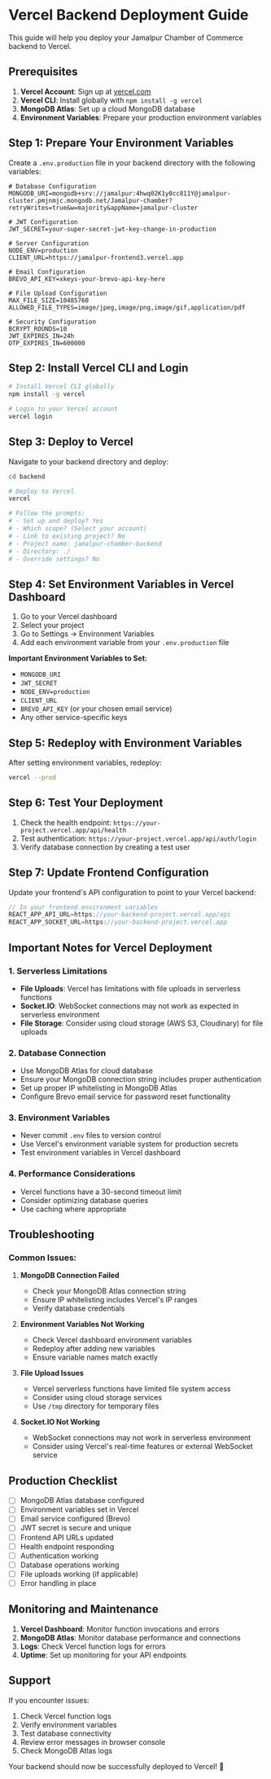 # Vercel Backend Deployment Guide

This guide will help you deploy your Jamalpur Chamber of Commerce backend to Vercel.

## Prerequisites

1. **Vercel Account**: Sign up at [vercel.com](https://vercel.com)
2. **Vercel CLI**: Install globally with `npm install -g vercel`
3. **MongoDB Atlas**: Set up a cloud MongoDB database
4. **Environment Variables**: Prepare your production environment variables

## Step 1: Prepare Your Environment Variables

Create a `.env.production` file in your backend directory with the following variables:

```env
# Database Configuration
MONGODB_URI=mongodb+srv://jamalpur:4hwq02K1y0cc811Y@jamalpur-cluster.pmjnmjc.mongodb.net/Jamalpur-chamber?retryWrites=true&w=majority&appName=jamalpur-cluster

# JWT Configuration
JWT_SECRET=your-super-secret-jwt-key-change-in-production

# Server Configuration
NODE_ENV=production
CLIENT_URL=https://jamalpur-frontend3.vercel.app

# Email Configuration
BREVO_API_KEY=xkeys-your-brevo-api-key-here

# File Upload Configuration
MAX_FILE_SIZE=10485760
ALLOWED_FILE_TYPES=image/jpeg,image/png,image/gif,application/pdf

# Security Configuration
BCRYPT_ROUNDS=10
JWT_EXPIRES_IN=24h
OTP_EXPIRES_IN=600000
```

## Step 2: Install Vercel CLI and Login

```bash
# Install Vercel CLI globally
npm install -g vercel

# Login to your Vercel account
vercel login
```

## Step 3: Deploy to Vercel

Navigate to your backend directory and deploy:

```bash
cd backend

# Deploy to Vercel
vercel

# Follow the prompts:
# - Set up and deploy? Yes
# - Which scope? (Select your account)
# - Link to existing project? No
# - Project name: jamalpur-chamber-backend
# - Directory: ./
# - Override settings? No
```

## Step 4: Set Environment Variables in Vercel Dashboard

1. Go to your Vercel dashboard
2. Select your project
3. Go to Settings → Environment Variables
4. Add each environment variable from your `.env.production` file

**Important Environment Variables to Set:**
- `MONGODB_URI`
- `JWT_SECRET`
- `NODE_ENV=production`
- `CLIENT_URL`
- `BREVO_API_KEY` (or your chosen email service)
- Any other service-specific keys

## Step 5: Redeploy with Environment Variables

After setting environment variables, redeploy:

```bash
vercel --prod
```

## Step 6: Test Your Deployment

1. Check the health endpoint: `https://your-project.vercel.app/api/health`
2. Test authentication: `https://your-project.vercel.app/api/auth/login`
3. Verify database connection by creating a test user

## Step 7: Update Frontend Configuration

Update your frontend's API configuration to point to your Vercel backend:

```javascript
// In your frontend environment variables
REACT_APP_API_URL=https://your-backend-project.vercel.app/api
REACT_APP_SOCKET_URL=https://your-backend-project.vercel.app
```

## Important Notes for Vercel Deployment

### 1. Serverless Limitations
- **File Uploads**: Vercel has limitations with file uploads in serverless functions
- **Socket.IO**: WebSocket connections may not work as expected in serverless environment
- **File Storage**: Consider using cloud storage (AWS S3, Cloudinary) for file uploads

### 2. Database Connection
- Use MongoDB Atlas for cloud database
- Ensure your MongoDB connection string includes proper authentication
- Set up proper IP whitelisting in MongoDB Atlas
- Configure Brevo email service for password reset functionality

### 3. Environment Variables
- Never commit `.env` files to version control
- Use Vercel's environment variable system for production secrets
- Test environment variables in Vercel dashboard

### 4. Performance Considerations
- Vercel functions have a 30-second timeout limit
- Consider optimizing database queries
- Use caching where appropriate

## Troubleshooting

### Common Issues:

1. **MongoDB Connection Failed**
   - Check your MongoDB Atlas connection string
   - Ensure IP whitelisting includes Vercel's IP ranges
   - Verify database credentials

2. **Environment Variables Not Working**
   - Check Vercel dashboard environment variables
   - Redeploy after adding new variables
   - Ensure variable names match exactly

3. **File Upload Issues**
   - Vercel serverless functions have limited file system access
   - Consider using cloud storage services
   - Use `/tmp` directory for temporary files

4. **Socket.IO Not Working**
   - WebSocket connections may not work in serverless environment
   - Consider using Vercel's real-time features or external WebSocket service

## Production Checklist

- [ ] MongoDB Atlas database configured
- [ ] Environment variables set in Vercel
- [ ] Email service configured (Brevo)
- [ ] JWT secret is secure and unique
- [ ] Frontend API URLs updated
- [ ] Health endpoint responding
- [ ] Authentication working
- [ ] Database operations working
- [ ] File uploads working (if applicable)
- [ ] Error handling in place

## Monitoring and Maintenance

1. **Vercel Dashboard**: Monitor function invocations and errors
2. **MongoDB Atlas**: Monitor database performance and connections
3. **Logs**: Check Vercel function logs for errors
4. **Uptime**: Set up monitoring for your API endpoints

## Support

If you encounter issues:
1. Check Vercel function logs
2. Verify environment variables
3. Test database connectivity
4. Review error messages in browser console
5. Check MongoDB Atlas logs

Your backend should now be successfully deployed to Vercel! 🚀
